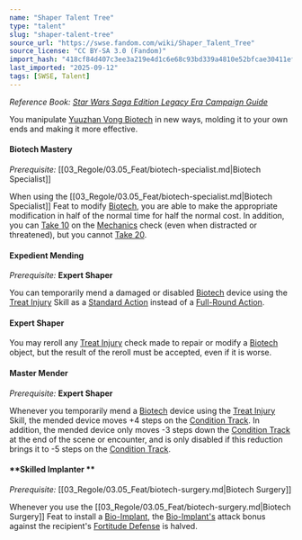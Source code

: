 ```yaml
---
name: "Shaper Talent Tree"
type: "talent"
slug: "shaper-talent-tree"
source_url: "https://swse.fandom.com/wiki/Shaper_Talent_Tree"
source_license: "CC BY-SA 3.0 (Fandom)"
import_hash: "418cf84d407c3ee3a219e4d1c6e68c93bd339a4810e52bfcae30411efd55c190"
last_imported: "2025-09-12"
tags: [SWSE, Talent]
---
```

*Reference Book: [Star Wars Saga Edition Legacy Era Campaign Guide](https://swse.fandom.com/wiki/Star_Wars_Saga_Edition_Legacy_Era_Campaign_Guide)*

You manipulate [Yuuzhan Vong Biotech](https://swse.fandom.com/wiki/Yuuzhan_Vong_Biotech) in new ways, molding it to your own ends and making it more effective.

#### **Biotech Mastery**
*Prerequisite:* [[03_Regole/03.05_Feat/biotech-specialist.md|Biotech Specialist]]

When using the [[03_Regole/03.05_Feat/biotech-specialist.md|Biotech Specialist]] Feat to modify [Biotech](https://swse.fandom.com/wiki/Biotech), you are able to  make the appropriate modification in half of the normal time for half the normal cost. In addition, you can [Take 10](https://swse.fandom.com/wiki/Take_10) on the [Mechanics](https://swse.fandom.com/wiki/Mechanics) check (even when distracted or threatened), but you cannot [Take 20](https://swse.fandom.com/wiki/Take_20).

#### **Expedient Mending**
*Prerequisite:* **Expert Shaper**

You can temporarily mend a damaged or disabled [Biotech](https://swse.fandom.com/wiki/Biotech) device using the [Treat Injury](https://swse.fandom.com/wiki/Treat_Injury) Skill as a [Standard Action](https://swse.fandom.com/wiki/Standard_Action) instead of a [Full-Round Action](https://swse.fandom.com/wiki/Full-Round_Action).

#### **Expert Shaper**
You may reroll any [Treat Injury](https://swse.fandom.com/wiki/Treat_Injury) check made to repair or modify a [Biotech](https://swse.fandom.com/wiki/Biotech) object, but the result of the reroll must be accepted, even if it is worse.

#### **Master Mender**
*Prerequisite:* **Expert Shaper**

Whenever you temporarily mend a [Biotech](https://swse.fandom.com/wiki/Biotech) device using the [Treat Injury](https://swse.fandom.com/wiki/Treat_Injury) Skill, the mended device moves +4 steps on the [Condition Track](https://swse.fandom.com/wiki/Condition_Track). In addition, the mended device only moves -3 steps down the [Condition Track](https://swse.fandom.com/wiki/Condition_Track) at the end of the scene or encounter, and is only disabled if this reduction brings it to -5 steps on the [Condition Track](https://swse.fandom.com/wiki/Condition_Track).

#### **Skilled Implanter **
*Prerequisite:* [[03_Regole/03.05_Feat/biotech-surgery.md|Biotech Surgery]]

Whenever you use the [[03_Regole/03.05_Feat/biotech-surgery.md|Biotech Surgery]] Feat to install a [Bio-Implant](https://swse.fandom.com/wiki/Bio-Implant), the [Bio-Implant's](https://swse.fandom.com/wiki/Bio-Implant's) attack bonus against the recipient's [Fortitude Defense](https://swse.fandom.com/wiki/Fortitude_Defense) is halved.
